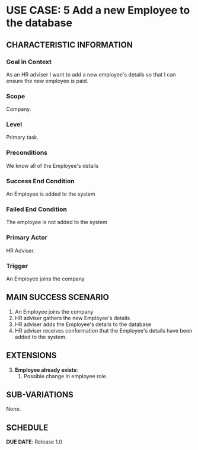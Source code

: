 # USE CASE: 5 Add a new Employee to the database

## CHARACTERISTIC INFORMATION

### Goal in Context

As an HR adviser I want to add a new employee's details so that I can ensure the new employee is paid.

### Scope

Company.

### Level

Primary task.

### Preconditions

We know all of the Employee's details

### Success End Condition

An Employee is added to the system

### Failed End Condition

The employee is not added to the system

### Primary Actor

HR Adviser.

### Trigger

An Employee joins the company 

## MAIN SUCCESS SCENARIO

1. An Employee joins the company
2. HR adviser gathers the new Employee's details
3. HR adviser adds the Employee's details to the database
4. HR adviser receives conformation that the Employee's details have been added to the system.

## EXTENSIONS

3. **Employee already exists**:
    1. Possible change in employee role.

## SUB-VARIATIONS

None.

## SCHEDULE

**DUE DATE**: Release 1.0